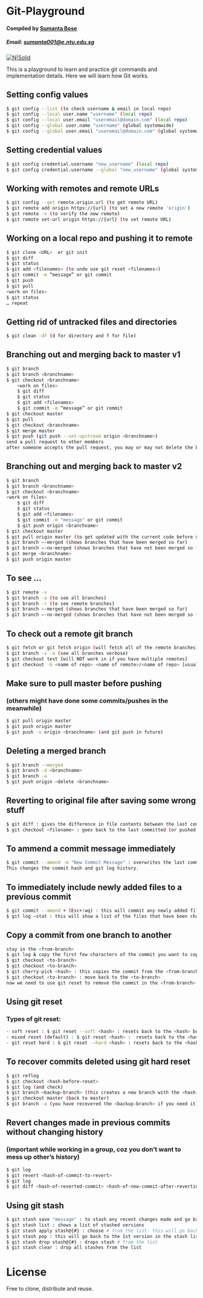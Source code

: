 # Git-Playground
#### Compiled by [Sumanta Bose](https://sumantabose.github.io)
##### Email: [sumanta001@e.ntu.edu.sg](mailto:sumanta001@e.ntu.edu.sg)

[![N|Solid](https://cdn.kualo.com/blogassets/wp-content/uploads/2015/11/git.jpg)](https://github.com/sumantabose/git-playground/blob/master/README.md)

This is a playground to learn and practice git commands and implementation details. Here we will learn how Git works.

## Setting config values
```sh
$ git config --list (to check username & email in local repo)
$ git config --local user.name "username" (local repo)
$ git config --local user.email "useremail@domain.com" (local repo)
$ git config --global user.name "username" (global systemwide)
$ git config --global user.email "useremail@domain.com" (global systemwide)
```

## Setting credential values
```sh
$ git config credential.username "new_username" (local repo)
$ git config credential.username --global "new_username" (global systemwide)
```

## Working with remotes and remote URLs
```sh
$ git config --get remote.origin.url (to get remote URL)
$ git remote add origin https://{url} (to set a new remote 'origin')
$ git remote -v (to verify the new remote)
$ git remote set-url origin https://{url} (to set remote URL)
```

## Working on a local repo and pushing it to remote
```sh
$ git clone <URL>  or git init
$ git diff
$ git status
$ git add <filenames> (to undo use git reset <filenames>)
$ git commit -m “message” or git commit
$ git push
$ git pull
<work on files>
$ git status
… repeat
```

## Getting rid of untracked files and directories
```sh
$ git clean -df (d for directory and f for file)
```
## Branching out and merging back to master v1
```sh
$ git branch
$ git branch <branchname>
$ git checkout <branchname>
	<work on files>
	$ git diff
	$ git status
	$ git add <filenames>
	$ git commit -m “message” or git commit
$ git checkout master
$ git pull
$ git checkout <branchname>
$ git merge master
$ git push (git push --set-upstream origin <branchname>)
send a pull request to other members
after someone accepts the pull request, you may or may not delete the branch
```

## Branching out and merging back to master v2
```sh
$ git branch
$ git branch <branchname>
$ git checkout <branchname>
<work on files>
    $ git diff
    $ git status
    $ git add <filenames>
    $ git commit -m "message" or git commit
    $ git push origin <branchname>
$ git checkout master
$ git pull origin master (to get updated with the current code before merging/pushing)
$ git branch —-merged (shows branches that have been merged so far)
$ git branch —-no-merged (shows branches that have not been merged so far)
$ git merge <branchname>
$ git push origin master
```

## To see ...
```sh
$ git remote -v
$ git branch -a (to see all branches)
$ git branch -r (to see remote branches)
$ git branch —-merged (shows branches that have been merged so far)
$ git branch —-no-merged (shows branches that have not been merged so far)
```

## To check out a remote git branch
```sh
$ git fetch or git fetch origin (will fetch all of the remote branches)
$ git branch -v -a (see all branches verbose)
$ git checkout test [will NOT work in if you have multiple remotes]
$ git checkout -b <name of repo> <name of remote>/<name of repo> [usually <name of remote> = origin]
```

## Make sure to pull master before pushing 
### (others might have done some commits/pushes in the meanwhile)
```sh
$ git pull origin master
$ git push origin master
$ git push -u origin <branchname> (and git push in future)
```

## Deleting a merged branch
```sh
$ git branch -—merged
$ git branch -d <branchname>
$ git branch -a
$ git push origin —delete <branchname>
```

## Reverting to original file after saving some wrong stuff
```sh
$ git diff : gives the difference in file contents between the last committed (or pushed idk) and the current version of the files
$ git checkout <filename> : goes back to the last committed (or pushed idk) version of the file
```

## To ammend a commit message immediately
```sh
$ git commit --amend -m "New Commit Message" : overwrites the last commit message to "New Commit Message". 
This changes the commit hash and git log history.
```

## To immediately include newly added files to a previous commit
```sh
$ git commit --amend + (Esc+:wq) : this will commit any newly added files as part of the last commit
$ git log —stat : this will show a list of the files that have been changed in the commit
```

## Copy a commit from one branch to another
```sh
stay in the <from-branch>
$ git log & copy the first few characters of the commit you want to copy
$ git checkout <to-branch>
$ git checkout <to-branch>
$ git cherry-pick <hash> : this copies the commit from the <from-branch> to the <to-branch>, does not delete the commit in the <from-branch>
$ git checkout <to-branch> : move back to the <to-branch>
now we need to use git reset to remove the commit in the <from-branch>
```

## Using git reset
### Types of git reset:
```sh
- soft reset : $ git reset --soft <hash> : resets back to the <hash> but keeps changes in the staging area. See git status
- mixed reset (default) : $ git reset <hash> :  resets back to the <hash> but does not keep changes in the staging area, rather keeps them in working area. See git status
- git reset hard : $ git reset -—hard <hash> : resets back to the <hash> and keeps no changes in the staging or working area. See git status
```

## To recover commits deleted using git hard reset 
```sh
$ git reflog
$ git checkout <hash-before-reset>
$ git log (and check)
$ git branch <backup-branch> (this creates a new branch with the <hash-before-reset> state)
$ git checkout master (back to master)
$ git branch -a (you have recovered the <backup-branch> if you need it)
```

## Revert changes made in previous commits without changing history
### (important while working in a group, coz you don’t want to mess up other’s history)
```sh
$ git log
$ git revert <hash-of-commit-to-revert>
$ git log
$ git diff <hash-of-reverted-commit> <hash-of-new-commit-after-reverting>
```

## Using git stash
```sh
$ git stash save "message" : to stash any recent changes made and go back to last committed(?) version
$ git stash list : shows a list of stashed versions
$ git stash apply stash@{#} : choose # from the list. this will go back to the stashed version and keep the stashed version
$ git stash pop : this will go back to the 1st version in the stash list and drop the stash (will not keep it)
$ git stash drop stash@{#} : drops stash # from the list
$ git stash clear : drop all stashes from the list
```

# License
Free to clone, distribute and reuse.
